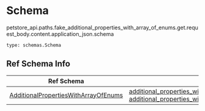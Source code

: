 # Schema
petstore_api.paths.fake_additional_properties_with_array_of_enums.get.request_body.content.application_json.schema
```
type: schemas.Schema
```

## Ref Schema Info
Ref Schema | Input Type | Output Type | Description
---------- | ---------- | ----------- | ------------
[AdditionalPropertiesWithArrayOfEnums](additional_properties_with_array_of_enums.md) | [additional_properties_with_array_of_enums.AdditionalPropertiesWithArrayOfEnumsDictInput](../../../../../../components/schema/additional_properties_with_array_of_enums.md#additionalpropertieswitharrayofenumsdictinput), [additional_properties_with_array_of_enums.AdditionalPropertiesWithArrayOfEnumsDict](../../../../../../components/schema/additional_properties_with_array_of_enums.md#additionalpropertieswitharrayofenumsdict) | [additional_properties_with_array_of_enums.AdditionalPropertiesWithArrayOfEnumsDict](../../../../../../components/schema/additional_properties_with_array_of_enums.md#additionalpropertieswitharrayofenumsdict) |
